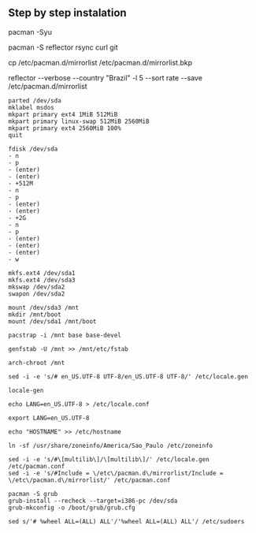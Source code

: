 ## Step by step instalation

pacman -Syu

pacman -S reflector rsync curl git

cp /etc/pacman.d/mirrorlist /etc/pacman.d/mirrorlist.bkp

reflector --verbose --country "Brazil" -l 5 --sort rate --save /etc/pacman.d/mirrorlist



```
parted /dev/sda
mklabel msdos
mkpart primary ext4 1MiB 512MiB
mkpart primary linux-swap 512MiB 2560MiB
mkpart primary ext4 2560MiB 100%
quit
```

```
fdisk /dev/sda
- n
- p
- (enter)
- (enter)
- +512M
- n
- p
- (enter)
- (enter)
- +2G
- n
- p
- (enter)
- (enter)
- (enter)
- w
```

```
mkfs.ext4 /dev/sda1
mkfs.ext4 /dev/sda3
mkswap /dev/sda2
swapon /dev/sda2

mount /dev/sda3 /mnt
mkdir /mnt/boot
mount /dev/sda1 /mnt/boot

pacstrap -i /mnt base base-devel

genfstab -U /mnt >> /mnt/etc/fstab

arch-chroot /mnt

sed -i -e 's/# en_US.UTF-8 UTF-8/en_US.UTF-8 UTF-8/' /etc/locale.gen

locale-gen

echo LANG=en_US.UTF-8 > /etc/locale.conf

export LANG=en_US.UTF-8

echo "HOSTNAME" >> /etc/hostname

ln -sf /usr/share/zoneinfo/America/Sao_Paulo /etc/zoneinfo

sed -i -e 's/#\[multilib\]/\[multilib\]/' /etc/locale.gen /etc/pacman.conf
sed -i -e 's/#Include = \/etc\/pacman.d\/mirrorlist/Include = \/etc\/pacman.d\/mirrorlist/' /etc/pacman.conf

pacman -S grub
grub-install --recheck --target=i386-pc /dev/sda
grub-mkconfig -o /boot/grub/grub.cfg

sed s/'# %wheel ALL=(ALL) ALL'/'%wheel ALL=(ALL) ALL'/ /etc/sudoers